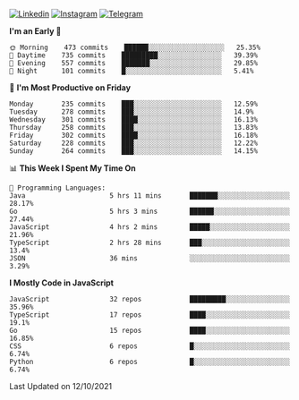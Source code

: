 [![Linkedin](https://img.shields.io/badge/-Archie-blue?style=flat-square&labelColor=gray&logo=Linkedin&logoColor=white&link=https://www.linkedin.com/in/archisdi)](https://www.linkedin.com/in/archisdi)
[![Instagram](https://img.shields.io/badge/-@archisdi-orange?style=flat-square&labelColor=gray&logo=Instagram&logoColor=white&link=https://www.instagram.com/archisdi)](https://www.instagram.com/archisdi)
[![Telegram](https://img.shields.io/badge/-aai-informational?style=flat-square&labelColor=gray&logo=telegram&logoColor=white&link=https://t.me/archisdi)](https://t.me/archisdi)

<!--START_SECTION:waka-->
**I'm an Early 🐤** 

```text
🌞 Morning    473 commits    ██████░░░░░░░░░░░░░░░░░░░   25.35% 
🌆 Daytime    735 commits    █████████░░░░░░░░░░░░░░░░   39.39% 
🌃 Evening    557 commits    ███████░░░░░░░░░░░░░░░░░░   29.85% 
🌙 Night      101 commits    █░░░░░░░░░░░░░░░░░░░░░░░░   5.41%

```
📅 **I'm Most Productive on Friday** 

```text
Monday       235 commits    ███░░░░░░░░░░░░░░░░░░░░░░   12.59% 
Tuesday      278 commits    ███░░░░░░░░░░░░░░░░░░░░░░   14.9% 
Wednesday    301 commits    ████░░░░░░░░░░░░░░░░░░░░░   16.13% 
Thursday     258 commits    ███░░░░░░░░░░░░░░░░░░░░░░   13.83% 
Friday       302 commits    ████░░░░░░░░░░░░░░░░░░░░░   16.18% 
Saturday     228 commits    ███░░░░░░░░░░░░░░░░░░░░░░   12.22% 
Sunday       264 commits    ███░░░░░░░░░░░░░░░░░░░░░░   14.15%

```


📊 **This Week I Spent My Time On** 

```text
💬 Programming Languages: 
Java                     5 hrs 11 mins       ███████░░░░░░░░░░░░░░░░░░   28.17% 
Go                       5 hrs 3 mins        ██████░░░░░░░░░░░░░░░░░░░   27.44% 
JavaScript               4 hrs 2 mins        █████░░░░░░░░░░░░░░░░░░░░   21.96% 
TypeScript               2 hrs 28 mins       ███░░░░░░░░░░░░░░░░░░░░░░   13.4% 
JSON                     36 mins             ░░░░░░░░░░░░░░░░░░░░░░░░░   3.29%

```

**I Mostly Code in JavaScript** 

```text
JavaScript               32 repos            █████████░░░░░░░░░░░░░░░░   35.96% 
TypeScript               17 repos            ████░░░░░░░░░░░░░░░░░░░░░   19.1% 
Go                       15 repos            ████░░░░░░░░░░░░░░░░░░░░░   16.85% 
CSS                      6 repos             █░░░░░░░░░░░░░░░░░░░░░░░░   6.74% 
Python                   6 repos             █░░░░░░░░░░░░░░░░░░░░░░░░   6.74%

```



 Last Updated on 12/10/2021
<!--END_SECTION:waka-->